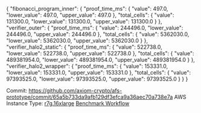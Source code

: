 {
  "fibonacci_program_inner": {
    "proof_time_ms": {
      "value": 497.0,
      "lower_value": 497.0,
      "upper_value": 497.0
    },
    "total_cells": {
      "value": 131300.0,
      "lower_value": 131300.0,
      "upper_value": 131300.0
    }
  },
  "verifier_outer": {
    "proof_time_ms": {
      "value": 244496.0,
      "lower_value": 244496.0,
      "upper_value": 244496.0
    },
    "total_cells": {
      "value": 5362030.0,
      "lower_value": 5362030.0,
      "upper_value": 5362030.0
    }
  },
  "verifier_halo2_static": {
    "proof_time_ms": {
      "value": 522738.0,
      "lower_value": 522738.0,
      "upper_value": 522738.0
    },
    "total_cells": {
      "value": 489381954.0,
      "lower_value": 489381954.0,
      "upper_value": 489381954.0
    }
  },
  "verifier_halo2_wrapper": {
    "proof_time_ms": {
      "value": 153331.0,
      "lower_value": 153331.0,
      "upper_value": 153331.0
    },
    "total_cells": {
      "value": 97393525.0,
      "lower_value": 97393525.0,
      "upper_value": 97393525.0
    }
  }
}

Commit: https://github.com/axiom-crypto/afs-prototype/commit/65a5b733da9afb129df3efca9a36aec70a738e7a
AWS Instance Type: [r7g.16xlarge](https://instances.vantage.sh/aws/ec2/r7g.16xlarge)
[Benchmark Workflow](https://github.com/axiom-crypto/afs-prototype/actions/runs/10964108613)
